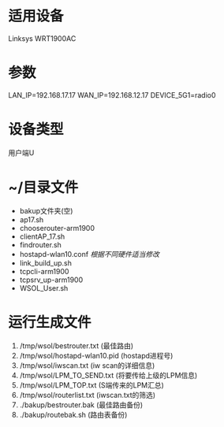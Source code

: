 # 适用设备
Linksys WRT1900AC
# 参数
LAN_IP=192.168.17.17
WAN_IP=192.168.12.17
DEVICE_5G1=radio0

# 设备类型
用户端U

# ~/目录文件
- bakup文件夹(空)
- ap17.sh
- chooserouter-arm1900
- clientAP_17.sh
- findrouter.sh
- hostapd-wlan10.conf *根据不同硬件适当修改*
- link_build_up.sh
- tcpcli-arm1900
- tcpsrv_up-arm1900
- WSOL_User.sh

# 运行生成文件
1. /tmp/wsol/bestrouter.txt 		(最佳路由)
2. /tmp/wsol/hostapd-wlan10.pid 	(hostapd进程号)
3. /tmp/wsol/iwscan.txt 			(iw scan的详细信息)
4. /tmp/wsol/LPM_TO_SEND.txt 		(将要传给上级的LPM信息)
5. /tmp/wsol/LPM_TOP.txt 			(S端传来的LPM汇总)
6. /tmp/wsol/routerlist.txt 		(iwscan.txt的筛选)
7. ./bakup/bestrouter.bak 			(最佳路由备份)
8. ./bakup/routebak.sh 				(路由表备份)